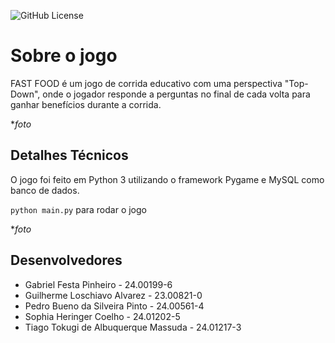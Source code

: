 ![GitHub License](https://img.shields.io/github/license/AlvarezGui/PII-1tri-2024)


# Sobre o jogo
FAST FOOD é um jogo de corrida educativo com uma perspectiva "Top-Down", onde o jogador responde a perguntas no final de cada volta para ganhar benefícios durante a corrida.

**foto*

## Detalhes Técnicos
O jogo foi feito em Python 3 utilizando o framework Pygame e MySQL como banco de dados.

``` python main.py ``` para rodar o jogo

**foto*

## Desenvolvedores
- Gabriel Festa Pinheiro - 24.00199-6
- Guilherme Loschiavo Alvarez  -  23.00821-0
- Pedro Bueno da Silveira Pinto  - 24.00561-4
- Sophia Heringer Coelho - 24.01202-5
- Tiago Tokugi de Albuquerque Massuda - 24.01217-3

